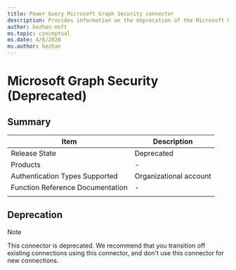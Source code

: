 ```yaml
---
title: Power Query Microsoft Graph Security connector
description: Provides information on the deprecation of the Microsoft Graph Security connector.
author: bezhan-msft
ms.topic: conceptual
ms.date: 4/8/2020
ms.author: bezhan
---
```


# Microsoft Graph Security (Deprecated)
 
## Summary

| Item | Description |
| ---- | ----------- |
| Release State | Deprecated |
| Products | - |
| Authentication Types Supported | Organizational account |
| Function Reference Documentation | - |
| | |

## Deprecation

> [!NOTE]
> This connector is deprecated. We recommend that you transition off existing connections using this connector, and don't use this connector for new connections.
